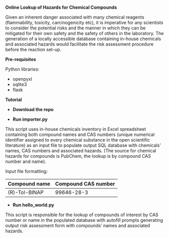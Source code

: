 
**Online Lookup of Hazards for Chemical Compounds**

Given an inherent danger associated with many chemical reagents (flammability, toxicity, carcinogenicity etc), it is imperative for any scientists to consider the potential risks and the manner in which they can be mitigated for their own safety and the safety of others in the laboratory. The generation of a locally accessible database containing in-house chemicals and associated hazards would facilitate the risk assessment procedure before the reaction set-up.

**Pre-requisites**

Python libraries:

* openpyxl
*	sqlite3
*	flask

**Tutorial**

* **Download the repo**

* **Run importer.py**

This script uses in-house chemicals inventory in Excel spreadsheet containing both compound names and CAS numbers (unique numerical identifier assigned to every chemical substance in the open scientific literature) as an input file to populate output SQL database with chemicals’ names, CAS numbers and associated hazards. (The source for chemical hazards for compounds is PubChem, the lookup is by compound CAS number and name).

Input file formatting:

Compound name|Compound CAS number
-------------|-------------------
(R)-Tol-BINAP|99646-28-3


* **Run hello_world.py**

This script is responsible for the lookup of compounds of interest by CAS number or name in the populated database with autofill prompts generating output risk assessment form with compounds’ names and associated hazards.
